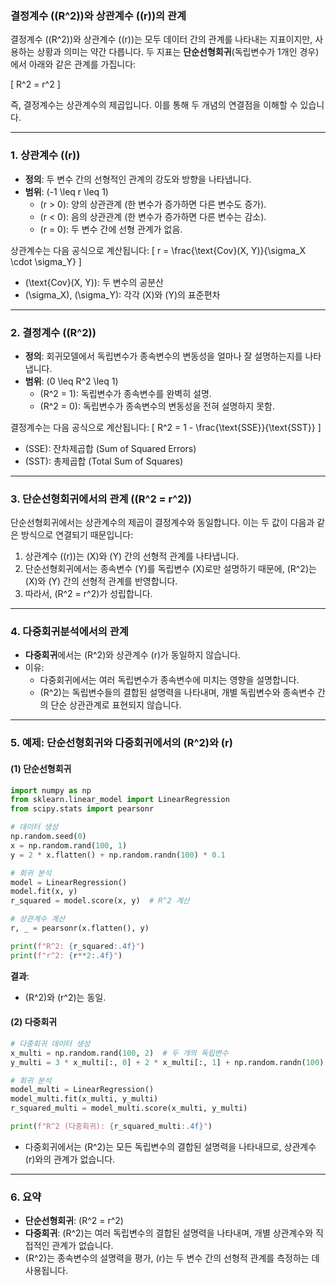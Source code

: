 ### 결정계수 (\(R^2\))와 상관계수 (\(r\))의 관계

결정계수 (\(R^2\))와 상관계수 (\(r\))는 모두 데이터 간의 관계를 나타내는 지표이지만, 사용하는 상황과 의미는 약간 다릅니다. 두 지표는 **단순선형회귀**(독립변수가 1개인 경우)에서 아래와 같은 관계를 가집니다:

\[
R^2 = r^2
\]

즉, 결정계수는 상관계수의 제곱입니다. 이를 통해 두 개념의 연결점을 이해할 수 있습니다.

---

### 1. **상관계수 (\(r\))**

- **정의**: 두 변수 간의 선형적인 관계의 강도와 방향을 나타냅니다.
- **범위**: \(-1 \leq r \leq 1\)
  - \(r > 0\): 양의 상관관계 (한 변수가 증가하면 다른 변수도 증가).
  - \(r < 0\): 음의 상관관계 (한 변수가 증가하면 다른 변수는 감소).
  - \(r = 0\): 두 변수 간에 선형 관계가 없음.

상관계수는 다음 공식으로 계산됩니다:
\[
r = \frac{\text{Cov}(X, Y)}{\sigma_X \cdot \sigma_Y}
\]
- \(\text{Cov}(X, Y)\): 두 변수의 공분산
- \(\sigma_X\), \(\sigma_Y\): 각각 \(X\)와 \(Y\)의 표준편차

---

### 2. **결정계수 (\(R^2\))**

- **정의**: 회귀모델에서 독립변수가 종속변수의 변동성을 얼마나 잘 설명하는지를 나타냅니다.
- **범위**: \(0 \leq R^2 \leq 1\)
  - \(R^2 = 1\): 독립변수가 종속변수를 완벽히 설명.
  - \(R^2 = 0\): 독립변수가 종속변수의 변동성을 전혀 설명하지 못함.

결정계수는 다음 공식으로 계산됩니다:
\[
R^2 = 1 - \frac{\text{SSE}}{\text{SST}}
\]
- \(SSE\): 잔차제곱합 (Sum of Squared Errors)
- \(SST\): 총제곱합 (Total Sum of Squares)

---

### 3. **단순선형회귀에서의 관계 (\(R^2 = r^2\))**

단순선형회귀에서는 상관계수의 제곱이 결정계수와 동일합니다. 이는 두 값이 다음과 같은 방식으로 연결되기 때문입니다:
1. 상관계수 (\(r\))는 \(X\)와 \(Y\) 간의 선형적 관계를 나타냅니다.
2. 단순선형회귀에서는 종속변수 \(Y\)를 독립변수 \(X\)로만 설명하기 때문에, \(R^2\)는 \(X\)와 \(Y\) 간의 선형적 관계를 반영합니다.
3. 따라서, \(R^2 = r^2\)가 성립합니다.

---

### 4. **다중회귀분석에서의 관계**

- **다중회귀**에서는 \(R^2\)와 상관계수 \(r\)가 동일하지 않습니다.
- 이유:
  - 다중회귀에서는 여러 독립변수가 종속변수에 미치는 영향을 설명합니다.
  - \(R^2\)는 독립변수들의 결합된 설명력을 나타내며, 개별 독립변수와 종속변수 간의 단순 상관관계로 표현되지 않습니다.

---

### 5. **예제: 단순선형회귀와 다중회귀에서의 \(R^2\)와 \(r\)**

#### (1) 단순선형회귀
```python
import numpy as np
from sklearn.linear_model import LinearRegression
from scipy.stats import pearsonr

# 데이터 생성
np.random.seed(0)
x = np.random.rand(100, 1)
y = 2 * x.flatten() + np.random.randn(100) * 0.1

# 회귀 분석
model = LinearRegression()
model.fit(x, y)
r_squared = model.score(x, y)  # R^2 계산

# 상관계수 계산
r, _ = pearsonr(x.flatten(), y)

print(f"R^2: {r_squared:.4f}")
print(f"r^2: {r**2:.4f}")
```

**결과**:
- \(R^2\)와 \(r^2\)는 동일.

#### (2) 다중회귀
```python
# 다중회귀 데이터 생성
x_multi = np.random.rand(100, 2)  # 두 개의 독립변수
y_multi = 3 * x_multi[:, 0] + 2 * x_multi[:, 1] + np.random.randn(100) * 0.1

# 회귀 분석
model_multi = LinearRegression()
model_multi.fit(x_multi, y_multi)
r_squared_multi = model_multi.score(x_multi, y_multi)

print(f"R^2 (다중회귀): {r_squared_multi:.4f}")
```

- 다중회귀에서는 \(R^2\)는 모든 독립변수의 결합된 설명력을 나타내므로, 상관계수 \(r\)와의 관계가 없습니다.

---

### 6. **요약**
- **단순선형회귀**: \(R^2 = r^2\)
- **다중회귀**: \(R^2\)는 여러 독립변수의 결합된 설명력을 나타내며, 개별 상관계수와 직접적인 관계가 없습니다.
- \(R^2\)는 종속변수의 설명력을 평가, \(r\)는 두 변수 간의 선형적 관계를 측정하는 데 사용됩니다.